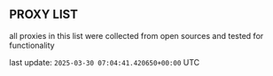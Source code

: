 ## PROXY LIST

all proxies in this list were collected from open sources and tested for functionality

last update: `2025-03-30 07:04:41.420650+00:00` UTC